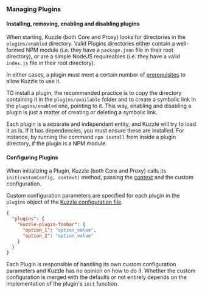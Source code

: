 ### Managing Plugins

#### Installing, removing, enabling and disabling plugins

When starting, Kuzzle (both Core and Proxy) looks for directories in the `plugins/enabled` directory. Valid Plugins directories either contain a well-formed NPM module (i.e. they have a `package.json` file in their root directory), or are a simple NodeJS requireables (i.e. they have a valid `index.js` file in their root directory).

In either cases, a plugin must meet a certain number of [prerequisites](#plugin-creation-prerequisites) to allow Kuzzle to use it.

TO install a plugin, the recommended practice is to copy the directory containing it in the `plugins/available` folder and to create a symbolic link in the `plugins/enabled` one, pointing to it. This way, enabling and disabling a plugin is just a matter of creating or deleting a symbolic link.

Each plugin is a separate and independant entity, and Kuzzle will try to load it as is. If it has dependencies, you must ensure these are installed. For instance, by running the command `npm install` from inside a plugin directory, if the plugin is a NPM module.

#### Configuring Plugins

When initializing a Plugin, Kuzzle (both Core and Proxy) calls its `init(customConfig, context)` method, passing the [context](#the-plugin-context) and the custom configuration.

Custom configuration parameters are specified for each plugin in the `plugins` object of the [Kuzzle configuration file](#configuring-kuzzle).

```json
{
  "plugins": {
    "kuzzle-plugin-foobar": {
      "option_1": "option_value",
      "option_2": "option_value"
    }
  }
}
```

Each Plugin is responsible of handling its own custom configuration parameters and Kuzzle has no opinion on how to do it. Whether the custom configuration is merged with the defaults or not entirely depends on the implementation of the plugin's `init` function.
